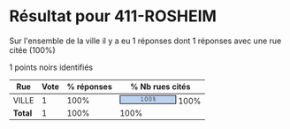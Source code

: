 # Résultat pour 411-ROSHEIM

Sur l'ensemble de la ville il y a eu 1 réponses dont 1 réponses avec une rue citée (100%)

1 points noirs identifiés

| Rue | Vote | % réponses | % Nb rues cités|
|-----|------|------------|----------------|
| VILLE | 1 | 100% | <img src="../../img/bar_100.gif" />&nbsp;100%|
| **Total** | 1 | 100% | 100%|
